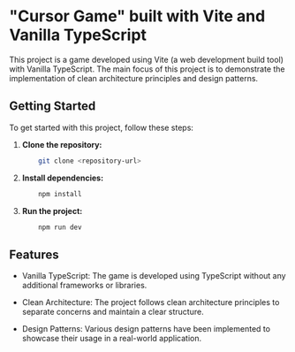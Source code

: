 # "Cursor Game" built with Vite and Vanilla TypeScript

This project is a game developed using Vite (a web development build tool) with Vanilla TypeScript. The main focus of this project is to demonstrate the implementation of clean architecture principles and design patterns.

## Getting Started

To get started with this project, follow these steps:

1. **Clone the repository:**

   ```bash
       git clone <repository-url>
   ```

2. **Install dependencies:**

   ```bash
       npm install
   ```

3. **Run the project:**

   ```bash
       npm run dev
   ```

## Features

- Vanilla TypeScript: The game is developed using TypeScript without any additional frameworks or libraries.

- Clean Architecture: The project follows clean architecture principles to separate concerns and maintain a clear structure.

- Design Patterns: Various design patterns have been implemented to showcase their usage in a real-world application.
